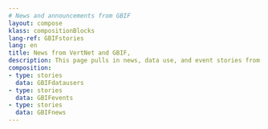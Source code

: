 ```yaml
---
# News and announcements from GBIF
layout: compose
klass: compositionBlocks
lang-ref: GBIFstories
lang: en
title: News from VertNet and GBIF,
description: This page pulls in news, data use, and event stories from GBIF.org.
composition:
- type: stories
  data: GBIFdatausers
- type: stories
  data: GBIFevents
- type: stories
  data: GBIFnews
---
```

